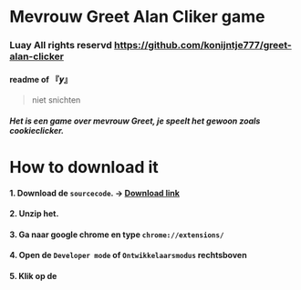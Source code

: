 # Mevrouw Greet Alan Cliker game
### Luay All rights reservd https://github.com/konijntje777/greet-alan-clicker
#### readme of 『𝒚』
> niet snichten
##### Het is een game over mevrouw Greet, je speelt het gewoon zoals cookieclicker.
# How to download it
#### 1. Download de `sourcecode`. → [Download link]([https://pages.github.com/](https://github.com/konijntje777/greet-alen-clicker/archive/refs/heads/main.zip)) 
#### 2. Unzip het.
#### 3. Ga naar google chrome en type `chrome://extensions/`
#### 4. Open de `Developer mode` of `Ontwikkelaarsmodus` rechtsboven
#### 5. Klik op de 
